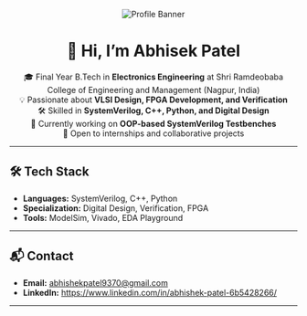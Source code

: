 <p align="center">
  <img src="https://via.placeholder.com/900x200.png?text=Welcome+to+My+GitHub+Profile" alt="Profile Banner" />
</p>

<h1 align="center">👋 Hi, I’m Abhisek Patel</h1>

<p align="center">
  🎓 Final Year B.Tech in <b>Electronics Engineering</b> at Shri Ramdeobaba College of Engineering and Management (Nagpur, India) <br>
  💡 Passionate about <b>VLSI Design, FPGA Development, and Verification</b> <br>
  🛠 Skilled in <b>SystemVerilog, C++, Python, and Digital Design</b> <br>
  🌱 Currently working on <b>OOP-based SystemVerilog Testbenches</b> <br>
  🚀 Open to internships and collaborative projects
</p>

---

## 🛠 Tech Stack
- **Languages:** SystemVerilog, C++, Python  
- **Specialization:** Digital Design, Verification, FPGA  
- **Tools:** ModelSim, Vivado, EDA Playground  

---

## 📬 Contact
- **Email:** abhishekpatel9370@gmail.com 
- **LinkedIn:** https://www.linkedin.com/in/abhishek-patel-6b5428266/
  
---

